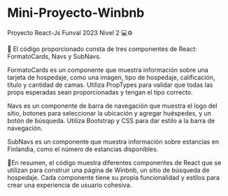 # Mini-Proyecto-Winbnb
Proyecto React-Js Funval 2023 Nivel 2 💻⚙️

📝 El código proporcionado consta de tres componentes de React: FormatoCards, Navs y SubNavs.

FormatoCards es un componente que muestra información sobre una tarjeta de hospedaje, como una imagen, tipo de hospedaje, calificación, título y cantidad de camas. Utiliza PropTypes para validar que todas las props esperadas sean proporcionadas y tengan el tipo correcto.

Navs es un componente de barra de navegación que muestra el logo del sitio, botones para seleccionar la ubicación y agregar huéspedes, y un botón de búsqueda. Utiliza Bootstrap y CSS para dar estilo a la barra de navegación.

SubNavs es un componente que muestra información sobre estancias en Finlandia, como el número de estancias disponibles.

📌En resumen, el código muestra diferentes componentes de React que se utilizan para construir una página de Winbnb, un sitio de búsqueda de hospedaje. Cada componente tiene su propia funcionalidad y estilos para crear una experiencia de usuario cohesiva. 

